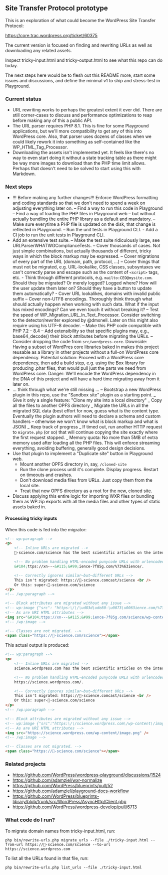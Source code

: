 ## Site Transfer Protocol prototype

This is an exploration of what could become the WordPress
Site Transfer Protocol:

https://core.trac.wordpress.org/ticket/60375

The current version is focused on finding and rewriting
URLs as well as downloading any related assets.

Inspect tricky-input.html and tricky-output.html to
see what this repo can do today.

The next steps here would be to flesh out this README more,
start some issues and discussions, and define the minimal
v1 to ship and stress-test in Playground.

### Current status

-   URL rewriting works to perhaps the greatest extent it ever did.
    There are still corner-cases to discuss and performance optimizations
    to reap before making any of this a public API.
-   The URL parser requires PHP 8.1. This is fine for some Playground applications,
    but we'll more compatibility to get any of this into WordPress core. Also, that
    parser uses dozens of classes when we could likely rework it into something as
    self-contained like the WP_HTML_Tag_Processor.
-   Downloading the assets isn't implemented yet. It feels like there's
    no way to even start doing it without a state tracking table as there
    might be way more images to download than the PHP time limit allows.
    Perhaps that doesn't need to be solved to start using this with Markdown.

### Next steps

-   !!! Before making any further changes!!!
    Enforce WordPress formatting and coding standards so that we don't need to spend
    a week on adjusting everything later on.
    – Find a way to run this code in Playground
    – Find a way of loading the PHP files in Playground web – but without actually bundling
    the entire PHP library as a default and mandatory.
    – Make sure everytime a PHP file is updated on the disk, that change is reflected
    in Playground.
    – Run the unit tests in Playground CLI. - Add a CI job to run the unit tests in Playground CLI.
-   Add an extensive test suite.
    – Make the test suite ridiculously large, see URLParserWHATWGComplianceTests.
    – Cover thousands of cases. Not just simple combinations, but actually thousands of
    different, tricky ways in which the block markup may be expressed.
    – Cover migrations of every part of the URL (domain, path, protocol, ...)
    – Cover things that must not be migrated, e.g. URL-lookalike, CSS classes,
    subsyntaxes we can't correctly parse and escape such as the content of `<script>` tags, etc. - Think through different protocols, e.g. `mailto:CEO@mysite.com`. Should they be
    migrated? Or merely logged? Logged where? How will the user update them later on?
    Should they have a button to update them automatically? - Cover URL lookalikes, domains with invalid public suffix
    – Cover non-UTF8 encodings. Thoroughly think through what should actually happen
    when working with such data. What if the input has mixed encodings? Can we even
    touch it without breaking it?
    – Test the speed of WP_Migration_URL_In_Text_Processor. Consider switching to the
    detector/rewriter explored by @dmsnell. Later on this might also require using
    his UTF-8 decoder.
    – Make this PHP code compatible with PHP 7.2 – 8.4
    – Add extensibility so that specific plugins may, e.g., base64_decode() their block
    attributes before migrating the URLs.
    – Consider dropping the code from `src/wordpress-core`. Downside: Having a subset of
    WordPres core libraries baked in makes this project reusable as a library in other
    projects without a full-on WordPress core dependency. Potential solution: Proceed
    with a WordPress core dependency, then add a build step, e.g. using the Box library
    for producing .phar files, that would pull just the parts we need from WordPress core.
    Danger: We'll encode the WordPress dependency in the DNA of this project and will have
    a hard time migrating away from it later on.
-   ... think through what we're still missing ...
    – Bootstrap a new WordPress plugin in this repo, use the "Sandbox site" plugin as a starting point.
    _ Give it only a single feature: "Clone my site into a local directory"
    _ Copy all the files to another OPFS directory
    _ Migrate the URLs in all the migrated SQL data (best effort for now, guess what
    is the content type. Eventually the plugin authors will need to declare a schema
    and custom handlers – otherwise we won't know what is block markup and what is JSON)
    _ Keep track of progress
    _ If timed out, run another HTTP request to `migrate.php` (or so) that will continue
    copying the site exactly where the first request stopped.
    _ Memory quota: No more than 5MB of extra memory used after loading all the PHP files.
    This will enforce streaming everything, avoiding buffering, generally good design
    decisions.
-   Use that plugin to implement a "Duplicate site" button in Playground web.
    -   Mount another OPFS directory in, say, `/cloned-site`
    -   Run the clone process until it's complete. Display progress. Restart on timeouts and
        crashes.
    -   Don't download media files from URLs. Just copy them from the local site.
    -   Treat that new OPFS directory as a root for the new, cloned site.
-   Discuss applying this entire logic for importing WXR files or bundling them as WP.zip exports
    with all the media files and other types of static assets baked in.

#### Processing tricky inputs

When this code is fed into the migrator:

```html
<!-- wp:paragraph -->
<p>
	<!-- Inline URLs are migrated -->
	🚀-science.com/science has the best scientific articles on the internet! We're also available via the punycode URL:

	<!-- No problem handling HTML-encoded punycode URLs with urlencoded characters in the path -->
	&#104;ttps://xn---&#115;&#99;ience-7f85g.com/%73%63ience/.

	<!-- Correctly ignores similar–but–different URLs -->
	This isn't migrated: https://🚀-science.comcast/science <br />
	Or this: super-🚀-science.com/science
</p>
<!-- /wp:paragraph -->

<!-- Block attributes are migrated without any issue -->
<!-- wp:image {"src": "https:\/\/\ud83d\ude80-\u0073\u0063ience.com/%73%63ience/wp-content/image.png"} -->
<!-- As are URI HTML attributes -->
<img src="&#104;ttps://xn---&#115;&#99;ience-7f85g.com/science/wp-content/image.png" />
<!-- /wp:image -->

<!-- Classes are not migrated. -->
<span class="https://🚀-science.com/science"></span>
```

This actual output is produced:

```html
<!-- wp:paragraph -->
<p>
	<!-- Inline URLs are migrated -->
	science.wordpress.com has the best scientific articles on the internet! We're also available via the punycode URL:

	<!-- No problem handling HTML-encoded punycode URLs with urlencoded characters in the path -->
	https://science.wordpress.com/.

	<!-- Correctly ignores similar–but–different URLs -->
	This isn't migrated: https://🚀-science.comcast/science <br />
	Or this: super-🚀-science.com/science
</p>
<!-- /wp:paragraph -->

<!-- Block attributes are migrated without any issue -->
<!-- wp:image {"src":"https:\/\/science.wordpress.com\/wp-content\/image.png"} -->
<!-- As are URI HTML attributes -->
<img src="https://science.wordpress.com/wp-content/image.png" />
<!-- /wp:image -->

<!-- Classes are not migrated. -->
<span class="https://🚀-science.com/science"></span>
```

### Related projects

-   https://github.com/WordPress/wordpress-playground/discussions/1524
-   https://github.com/adamziel/wxr-normalize
-   https://github.com/WordPress/blueprints/pull/52
-   https://github.com/adamziel/playground-docs-workflow
-   https://github.com/WordPress/blueprints-library/blob/trunk/src/WordPress/AsyncHttp/Client.php
-   https://github.com/WordPress/wordpress-develop/pull/6713

### What code do I run?

To migrate domain names from tricky-input.html, run:

```shell
php bin/rewrite-urls.php migrate_urls --file ./tricky-input.html --from-url https://🚀-science.com/science --to-url https://science.wordpress.com
```

To list all the URLs found in that file, run:

```shell
php bin/rewrite-urls.php list_urls --file ./tricky-input.html
```
